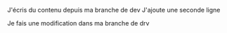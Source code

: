 J'écris du contenu depuis ma branche de dev 
J'ajoute une seconde ligne 

Je fais une modification dans ma branche de drv 

